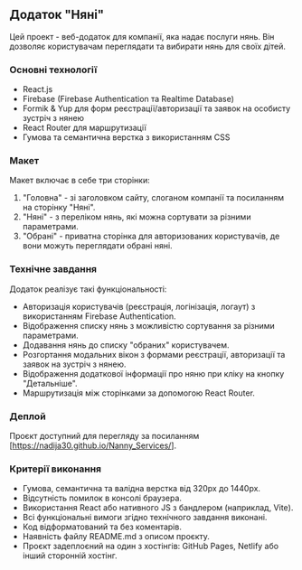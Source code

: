 ## Додаток "Няні"

Цей проект - веб-додаток для компанії, яка надає послуги нянь. Він дозволяє користувачам переглядати та вибирати нянь для своїх дітей.

### Основні технології

- React.js
- Firebase (Firebase Authentication та Realtime Database)
- Formik & Yup для форм реєстрації/авторизації та заявок на особисту зустріч з нянею
- React Router для маршрутизації
- Гумова та семантична верстка з використанням CSS

### Макет

Макет включає в себе три сторінки:

1. "Головна" - зі заголовком сайту, слоганом компанії та посиланням на сторінку "Няні".
2. "Няні" - з переліком нянь, які можна сортувати за різними параметрами.
3. "Обрані" - приватна сторінка для авторизованих користувачів, де вони можуть переглядати обрані няні.

### Технічне завдання

Додаток реалізує такі функціональності:

- Авторизація користувачів (реєстрація, логінізація, логаут) з використанням Firebase Authentication.
- Відображення списку нянь з можливістю сортування за різними параметрами.
- Додавання нянь до списку "обраних" користувачем.
- Розгортання модальних вікон з формами реєстрації, авторизації та заявок на зустріч з нянею.
- Відображення додаткової інформації про няню при кліку на кнопку "Детальніше".
- Маршрутизація між сторінками за допомогою React Router.

### Деплой

Проєкт доступний для перегляду за посиланням [https://nadija30.github.io/Nanny_Services/].

### Критерії виконання

- Гумова, семантична та валідна верстка від 320px до 1440px.
- Відсутність помилок в консолі браузера.
- Використання React або нативного JS з бандлером (наприклад, Vite).
- Всі функціональні вимоги згідно технічного завдання виконані.
- Код відформатований та без коментарів.
- Наявність файлу README.md з описом проєкту.
- Проєкт задеплоєний на один з хостінгів: GitHub Pages, Netlify або інший сторонній хостінг.
